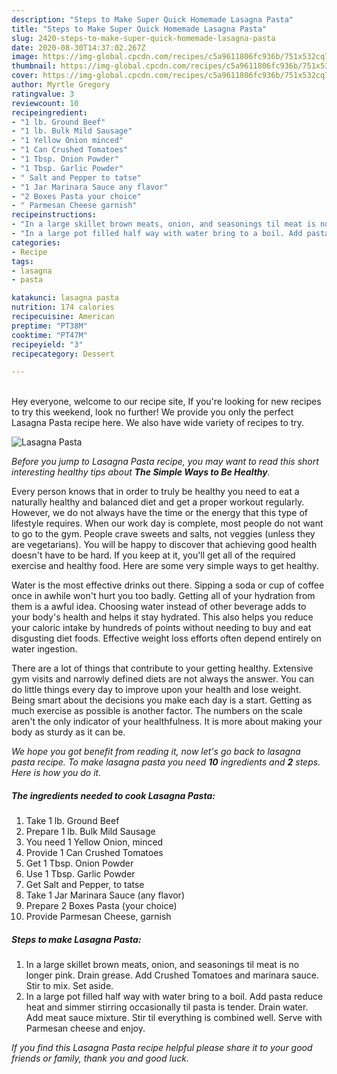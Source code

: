 ```yaml
---
description: "Steps to Make Super Quick Homemade Lasagna Pasta"
title: "Steps to Make Super Quick Homemade Lasagna Pasta"
slug: 2420-steps-to-make-super-quick-homemade-lasagna-pasta
date: 2020-08-30T14:37:02.267Z
image: https://img-global.cpcdn.com/recipes/c5a9611806fc936b/751x532cq70/lasagna-pasta-recipe-main-photo.jpg
thumbnail: https://img-global.cpcdn.com/recipes/c5a9611806fc936b/751x532cq70/lasagna-pasta-recipe-main-photo.jpg
cover: https://img-global.cpcdn.com/recipes/c5a9611806fc936b/751x532cq70/lasagna-pasta-recipe-main-photo.jpg
author: Myrtle Gregory
ratingvalue: 3
reviewcount: 10
recipeingredient:
- "1 lb. Ground Beef"
- "1 lb. Bulk Mild Sausage"
- "1 Yellow Onion minced"
- "1 Can Crushed Tomatoes"
- "1 Tbsp. Onion Powder"
- "1 Tbsp. Garlic Powder"
- " Salt and Pepper to tatse"
- "1 Jar Marinara Sauce any flavor"
- "2 Boxes Pasta your choice"
- " Parmesan Cheese garnish"
recipeinstructions:
- "In a large skillet brown meats, onion, and seasonings til meat is no longer pink. Drain grease. Add Crushed Tomatoes and marinara sauce. Stir to mix. Set aside."
- "In a large pot filled half way with water bring to a boil. Add pasta reduce heat and simmer stirring occasionally til pasta is tender. Drain water. Add meat sauce mixture. Stir til everything is combined well. Serve with Parmesan cheese and enjoy."
categories:
- Recipe
tags:
- lasagna
- pasta

katakunci: lasagna pasta 
nutrition: 174 calories
recipecuisine: American
preptime: "PT38M"
cooktime: "PT47M"
recipeyield: "3"
recipecategory: Dessert

---
```

<br>
Hey everyone, welcome to our recipe site, If you're looking for new recipes to try this weekend, look no further! We provide you only the perfect Lasagna Pasta recipe here. We also have wide variety of recipes to try.
<br>


![Lasagna Pasta](https://img-global.cpcdn.com/recipes/c5a9611806fc936b/751x532cq70/lasagna-pasta-recipe-main-photo.jpg)

<i>Before you jump to Lasagna Pasta recipe, you may want to read this short interesting healthy tips about <strong>The Simple Ways to Be Healthy</strong>.</i>

Every person knows that in order to truly be healthy you need to eat a naturally healthy and balanced diet and get a proper workout regularly. However, we do not always have the time or the energy that this type of lifestyle requires. When our work day is complete, most people do not want to go to the gym. People crave sweets and salts, not veggies (unless they are vegetarians). You will be happy to discover that achieving good health doesn't have to be hard. If you keep at it, you'll get all of the required exercise and healthy food. Here are some very simple ways to get healthy.

Water is the most effective drinks out there. Sipping a soda or cup of coffee once in awhile won't hurt you too badly. Getting all of your hydration from them is a awful idea. Choosing water instead of other beverage adds to your body's health and helps it stay hydrated. This also helps you reduce your caloric intake by hundreds of points without needing to buy and eat disgusting diet foods. Effective weight loss efforts often depend entirely on water ingestion.

There are a lot of things that contribute to your getting healthy. Extensive gym visits and narrowly defined diets are not always the answer. You can do little things every day to improve upon your health and lose weight. Being smart about the decisions you make each day is a start. Getting as much exercise as possible is another factor. The numbers on the scale aren't the only indicator of your healthfulness. It is more about making your body as sturdy as it can be. 


<i>We hope you got benefit from reading it, now let's go back to lasagna pasta recipe. To make lasagna pasta you need <strong>10</strong> ingredients and <strong>2</strong> steps. Here is how you do it.
</i>

##### The ingredients needed to cook Lasagna Pasta:

1. Take 1 lb. Ground Beef
1. Prepare 1 lb. Bulk Mild Sausage
1. You need 1 Yellow Onion, minced
1. Provide 1 Can Crushed Tomatoes
1. Get 1 Tbsp. Onion Powder
1. Use 1 Tbsp. Garlic Powder
1. Get  Salt and Pepper, to tatse
1. Take 1 Jar Marinara Sauce (any flavor)
1. Prepare 2 Boxes Pasta (your choice)
1. Provide  Parmesan Cheese, garnish


##### Steps to make Lasagna Pasta:

1. In a large skillet brown meats, onion, and seasonings til meat is no longer pink. Drain grease. Add Crushed Tomatoes and marinara sauce. Stir to mix. Set aside.
1. In a large pot filled half way with water bring to a boil. Add pasta reduce heat and simmer stirring occasionally til pasta is tender. Drain water. Add meat sauce mixture. Stir til everything is combined well. Serve with Parmesan cheese and enjoy.


<i>If you find this Lasagna Pasta recipe helpful please share it to your good friends or family, thank you and good luck.</i>
